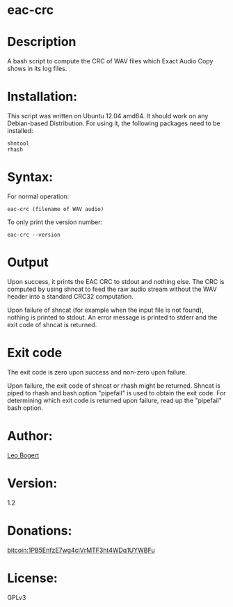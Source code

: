 eac-crc
=======

# Description

A bash script to compute the CRC of WAV files which Exact Audio Copy shows in its log files.

# Installation:

This script was written on Ubuntu 12.04 amd64. It should work on any Debian-based Distribution.
For using it, the following packages need to be installed:

	shntool
	rhash

# Syntax:

For normal operation:

	eac-crc (filename of WAV audio)

To only print the version number:

	eac-crc --version

# Output

Upon success, it prints the EAC CRC to stdout and nothing else. The CRC is computed by using shncat to feed the raw audio stream without the WAV header into a standard CRC32 computation.

Upon failure of shncat (for example when the input file is not found), nothing is printed to stdout. An error message is printed to stderr and the exit code of shncat is returned.

# Exit code

The exit code is zero upon success and non-zero upon failure.

Upon failure, the exit code of shncat or rhash might be returned.
Shncat is piped to rhash and bash option "pipefail" is used to obtain the exit code. For determining which exit code is returned upon failure, read up the "pipefail" bash option.

# Author:

[Leo Bogert](http://leo.bogert.de)

# Version:

1.2

# Donations:

[bitcoin:1PB5EnfzE7wg4ciVrMTF3ht4WDq1UYWBFu](bitcoin:1PB5EnfzE7wg4ciVrMTF3ht4WDq1UYWBFu)
	
# License:

GPLv3
